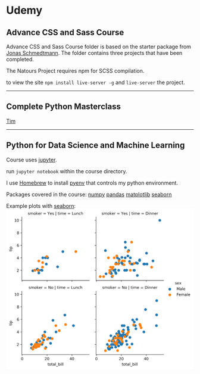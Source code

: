 # Udemy

## Advance CSS and Sass Course

Advance CSS and Sass Course folder is based on the starter package from [Jonas Schmedtmann](https://github.com/jonasschmedtmann/advanced-css-course). The folder contains three projects that have been completed.

The Natours Project requires npm for SCSS compilation.

to view the site `npm install live-server -g` and `live-server` the project.

---

## Complete Python Masterclass

[Tim](http://learnprogramming.academy)

---

## Python for Data Science and Machine Learning

Course uses [jupyter](http://jupyter.org/install).

run `jupyter notebook` within the course directory.

I use [Homebrew](#) to install [pyenv](https://anil.io/blog/python/pyenv/using-pyenv-to-install-multiple-python-versions-tox/) that controls my python environment.

Packages covered in the course:
[numpy](http://www.numpy.org)
[pandas](http://pandas.pydata.org)
[matplotlib](http://www.matplotlib.org/)
[seaborn](https://seaborn.pydata.org)


Example plots with [seaborn](https://seaborn.pydata.org):
![seaborn scatter plot](img/seaborn_scatter.png "Seaborn Scatter Plot")

